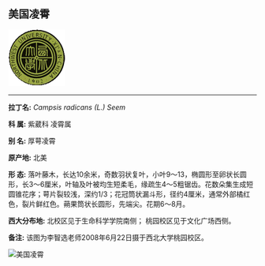 ## 美国凌霄

![西北大学校园网络植物志](../JPG/nwu.gif)

---

**拉丁名:**  _Campsis radicans (L.) Seem_

**科 属:** 紫葳科 凌霄属

**别 名:** 厚萼凌霄

**原产地:** 北美

**形  态:** 落叶藤木，长达10余米，奇数羽状复叶，小叶9～13，椭圆形至卵状长圆形，长3～6厘米，叶轴及叶被均生短柔毛，缘疏生4～5粗锯齿。花数朵集生成短圆锥花序；萼片裂较浅，深约1/3；花冠筒状漏斗形，径约4厘米，通常外部橘红色，裂片鲜红色。蒴果筒状长圆形，先端尖。花期6～8月。

**西大分布地:** 北校区见于生命科学学院南侧；  桃园校区见于文化广场西侧。

**备注:** 该图为李智选老师2008年6月22日摄于西北大学桃园校区。

![美国凌霄]() 

